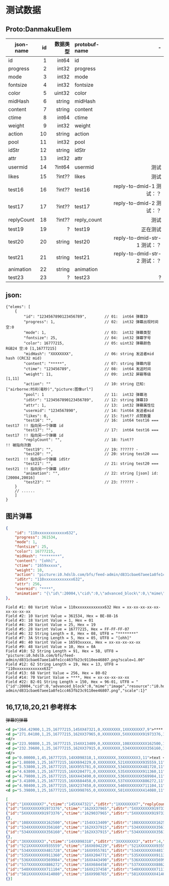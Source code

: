 # 测试数据
## Proto:DanmakuElem
| json-name  | id   | 数据类型 | protobuf-name | -    |
| ---------- | ---: | ------: | :------------ | ------: |
| id         |  1   | int64   | id            |  |
| progress   |  2   | int32   | progress      |  |
| mode       |  3   | int32   | mode          |  |
| fontsize   |  4   | int32   | fontsize      |  |
| color      |  5   | uint32  | color         |  |
| midHash    |  6   | string  | midHash       |  |
| content    |  7   | string  | content       |  |
| ctime      |  8   | int64   | ctime         |  |
| weight     |  9   | int32   | weight        |  |
| action     | 10   | string  | action        |  |
| pool       | 11   | int32   | pool          |  |
| idStr      | 12   | string  | idStr         |  |
| attr       | 13   | int32   | attr          |  |
| usermid    | 14   | ?int64  | usermid       | 测试 |
| likes      | 15   | ?int??  | likes         | 测试 |
| test16     | 16   | ?int??  | test16        | reply-to-dmid-1 测试：？ |
| test17     | 17   | ?int??  | test17        | reply-to-dmid-2 测试：？ |
| replyCount | 18   | ?int??  | reply_count   | 测试 |
| test19     | 19   | ?       | test19        | 正在测试 |
| test20     | 20   | string  | test20        | reply-to-dmid-str-1 测试：？ |
| test21     | 21   | string  | test21        | reply-to-dmid-str-2 测试：？ |
| animation  | 22   | string  | animation     |  |
| test23     | 23   | ?       | test23        | ? |

## json:
```JS
{"elems": [
    {
        "id": "1234567890123456789",        // 01:  int64 弹幕ID
        "progress": 1,                      // 02:  int32 弹幕出现时间 空:0
        "mode": 1,                          // 03:  int32 弹幕类型
        "fontsize": 25,                     // 04:  int32 弹幕字号
        "color": 16777215,                  // 05: uint32 弹幕颜色 RGB24 空:0 [1,16777215]
        "midHash": "XXXXXXXX",              // 06: string 发送者mid hash (CRC32 mid)
        "content": "*****",                 // 07: string 弹幕内容
        "ctime": "123456789",               // 08:  int64 发送时间
        "weight": 11,                       // 09:  int32 屏蔽等级 [1,11]
        "action": ""                        // 10: string 已知:["airborne:时间(毫秒)","picture:图像url"]
        "pool": 1                           // 11:  int32 弹幕池
        "idStr": "1234567890123456789",     // 12: string 弹幕ID
        "attr": 1,                          // 13:  int32 弹幕属性位
        "usermid": "1234567890",            // 14: ?int64 发送者mid
        "likes": 0,                         // 15: ?int?? 点赞数量
        "test16": "",                       // 16:  int64 test16 === test17  !! 指向另一个弹幕 id
        "test17": "",                       // 17:  int64 test16 === test17  !! 指向另一个弹幕 id
        "replyCount": "",                   // 18: ?int??                    !! 被指向次数
        "test19": "",                       // 19: ?????? -
        "test20": "",                       // 20: string test20 === test21  !! 指向另一个弹幕 idStr
        "test21": "",                       // 21: string test20 === test21  !! 指向另一个弹幕 idStr
        "animation": "",                    // 22: string [json] id:[20004,20016]
        "test23": ""                        // 23: ?????? -
    }
    // ......
    ]
}
```
## 图片弹幕
```json
{
	"id": "110xxxxxxxxxxxxx632",
	"progress": 361534,
	"mode": 1,
	"fontsize": 25,
	"color": 16777215,
	"midHash": "********",
	"content": "[ohh]",
	"ctime": "1659xxxxx",
	"weight": 10,
	"action": "picture:i0.hdslb.com/bfs/feed-admin/d831cbae67aee1a8fe1cc463fb23c9110ee46807.png?scale=1.00",
	"idStr": "110xxxxxxxxxxxxx632",
	"attr": 256,
	"usermid": "****",
	"animation": "{\"id\":20004,\"cid\":0,\"advanced_block\":0,\"mime\":\"image\",\"resource\":\"i0.hdslb.com/bfs/feed-admin/d831cbae67aee1a8fe1cc463fb23c9110ee46807.png\",\"scale\":1}"
},
```
```
Field #1: 08 Varint Value = 110xxxxxxxxxxxxx632 Hex = xx-xx-xx-xx-xx-xx-xx-xx-xx
Field #2: 10 Varint Value = 361534, Hex = BE-88-16
Field #3: 18 Varint Value = 1, Hex = 01
Field #4: 20 Varint Value = 25, Hex = 19
Field #5: 28 Varint Value = 16777215, Hex = FF-FF-FF-07
Field #6: 32 String Length = 8, Hex = 08, UTF8 = "********"
Field #7: 3A String Length = 5, Hex = 05, UTF8 = "[ohh]"
Field #8: 40 Varint Value = 16593xxxxx, Hex = xx-xx-xx-xx-xx
Field #9: 48 Varint Value = 10, Hex = 0A
Field #10: 52 String Length = 91, Hex = 5B, UTF8 = "picture:i0.hdslb.com/bfs/feed-admin/d831cbae67aee1a8fe1cc463fb23c9110ee46807.png?scale=1.00"
Field #12: 62 String Length = 19, Hex = 13, UTF8 = "110xxxxxxxxxxxxx632"
Field #13: 68 Varint Value = 256, Hex = 80-02
Field #14: 70 Varint Value = ****, Hex = xx-xx-xx-xx-xx
Field #22: B2-01 String Length = 150, Hex = 96-01, UTF8 = "{"id":20004,"cid":0,"advanced_block":0,"mime":"image","resource":"i0.hdslb.com/bfs/feed-admin/d831cbae67aee1a8fe1cc463fb23c9110ee46807.png","scale":1}"
```
## 16,17,18,20,21 参考样本
~~弹幕的弹幕~~
```XML
<d p="264.42900,1,25,16777215,145XX47321,0,XXXXXXXX,1XXXXXXXX7,9">****!</d>
<d p="271.04100,1,25,16777215,162XX37965,0,XXXXXXXX,5XXXXXXXX91973376,11">****!</d>
<d/>
<d p="223.90800,1,25,16777215,154XX13409,0,XXXXXXXX,108XXXXXXXX162500,11">bgm***</d>
<d p="232.39600,1,25,16777215,162XX37915,0,XXXXXXXX,534XXXXXXXX356160,11">谢谢***</d>
<d/>
<d p="0.00000,1,45,16777215,14XX098318,1,XXXXXXXX,3XXXXXXXX3,11">text </d>
<d p="1.80800,1,25,16777215,16XX694229,0,XXXXXXXX,521XXXXXXXX935559,11">什么啊= =</d>
<d p="5.53800,1,25,16777215,16XX955781,0,XXXXXXXX,534XXXXXXXX481728,11">怎么整成这么大的弹幕？</d>
<d p="4.63800,1,25,16777215,16XX204771,0,XXXXXXXX,535XXXXXXXX911360,11">？？？</d>
<d p="4.79800,1,25,16777215,16XX443490,0,XXXXXXXX,536XXXXXXXX569984,11">？</d>
<d p="3.41800,1,25,16777215,16XX684458,0,XXXXXXXX,537XXXXXXXX886272,11">这是高级弹幕</d>
<d p="4.98400,1,25,16777215,16XX237458,0,XXXXXXXX,540XXXXXXXX711104,11">？怎么这么大？</d>
<d p="5.39800,1,25,16777215,16XX998765,0,XXXXXXXX,581XXXXXXXX414080,11">好大</d>
```
```JSON
[
{"id":"1XXXXXXXX7","ctime":"145XX47321","idStr":"1XXXXXXXX7","replyCount":1},
{"id":"5XXXXXXXX91973376","ctime":"162XX37965","idStr":"5XXXXXXXX91973376","test16":"1XXXXXXXX7","test17":"1XXXXXXXX7"},
{"id":"5XXXXXXXX91973376","ctime":"1629037965","idStr":"5XXXXXXXX91973376","test16":"1XXXXXXXX7","test17":"1XXXXXXXX7","test20":"1XXXXXXXX7","test21":"1XXXXXXXX7"},
{},
{"id":"108XXXXXXXX162500","ctime":"154XX13409","idStr":"108XXXXXXXX162500","likes":1,"replyCount":1},
{"id":"534XXXXXXXX356160","ctime":"162XX37915","idStr":"534XXXXXXXX356160","test16":"108XXXXXXXX162500","test17":"108XXXXXXXX162500"},
{"id":"534XXXXXXXX356160","ctime":"162XX37915","idStr":"534XXXXXXXX356160","test16":"108XXXXXXXX162500","test17":"108XXXXXXXX162500","test20":"108XXXXXXXX162500","test21":"108XXXXXXXX162500"},
{},
{"id":"3XXXXXXXX3","ctime":"14XX098318","idStr":"3XXXXXXXX3","attr":4,"likes":2359,"replyCount":7},
{"id":"521XXXXXXXX935559","ctime":"16XX694229","idStr":"521XXXXXXXX935559","likes":2,"test16":"3XXXXXXXX3","test17":"3XXXXXXXX3"},
{"id":"534XXXXXXXX481728","ctime":"16XX955781","idStr":"534XXXXXXXX481728","likes":2,"test16":"3XXXXXXXX3","test17":"3XXXXXXXX3"},
{"id":"535XXXXXXXX911360","ctime":"16XX204771","idStr":"535XXXXXXXX911360","likes":1,"test16":"3XXXXXXXX3","test17":"3XXXXXXXX3"},
{"id":"536XXXXXXXX569984","ctime":"16XX443490","idStr":"536XXXXXXXX569984","likes":1,"test16":"3XXXXXXXX3","test17":"3XXXXXXXX3"},
{"id":"537XXXXXXXX886272","ctime":"16XX684458","idStr":"537XXXXXXXX886272","test16":"3XXXXXXXX3","test17":"3XXXXXXXX3"},
{"id":"540XXXXXXXX711104","ctime":"16XX237458","idStr":"540XXXXXXXX711104","test16":"3XXXXXXXX3","test17":"3XXXXXXXX3"},
{"id":"581XXXXXXXX414080","ctime":"16XX998765","idStr":"581XXXXXXXX414080","test16":"3XXXXXXXX3","test17":"3XXXXXXXX3"},
{}]
```
